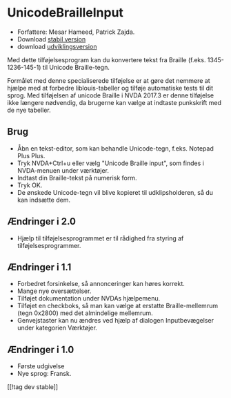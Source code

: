 # UnicodeBrailleInput #

* Forfattere: Mesar Hameed, Patrick Zajda.
* Download [stabil version][1]
* download [udviklingsversion][2]

Med dette tilføjelsesprogram kan du konvertere tekst fra Braille
(f.eks. 1345-1236-145-1) til Unicode Braille-tegn.

Formålet med denne specialiserede tilføjelse er at gøre det nemmere at
hjælpe med at forbedre liblouis-tabeller og tilføje automatiske tests til
dit sprog. Med tilføjelsen af unicode Braille i NVDA 2017.3 er denne
tilføjelse ikke længere nødvendig, da brugerne kan vælge at indtaste
punkskrift med de nye tabeller.

## Brug ##

* Åbn en tekst-editor, som kan behandle Unicode-tegn, f.eks. Notepad Plus
  Plus.
* Tryk NVDA+Ctrl+u eller vælg "Unicode Braille input", som findes i
  NVDA-menuen under værktøjer.
* Indtast din Braille-tekst på numerisk form.
* Tryk OK.
* De ønskede Unicode-tegn vil blive kopieret til udklipsholderen, så du kan
  indsætte dem.

## Ændringer i 2.0 ##

* Hjælp til tilføjelsesprogrammet er til rådighed fra styring af
  tilføjelsesprogrammer.

## Ændringer i 1.1 ##

* Forbedret forsinkelse, så annonceringer kan høres korrekt.
* Mange nye oversættelser.
* Tilføjet dokumentation under NVDAs hjælpemenu.
* Tilføjet en checkboks, så man kan vælge at erstatte Braille-mellemrum
  (tegn 0x2800) med det almindelige mellemrum.
* Genvejstaster kan nu ændres ved hjælp af dialogen Inputbevægelser under
  kategorien Værktøjer.

## Ændringer i 1.0 ##

* Første udgivelse
* Nye sprog: Fransk.

[[!tag dev stable]]

[1]: https://addons.nvda-project.org/files/get.php?file=ubi

[2]: https://addons.nvda-project.org/files/get.php?file=ubi-dev
